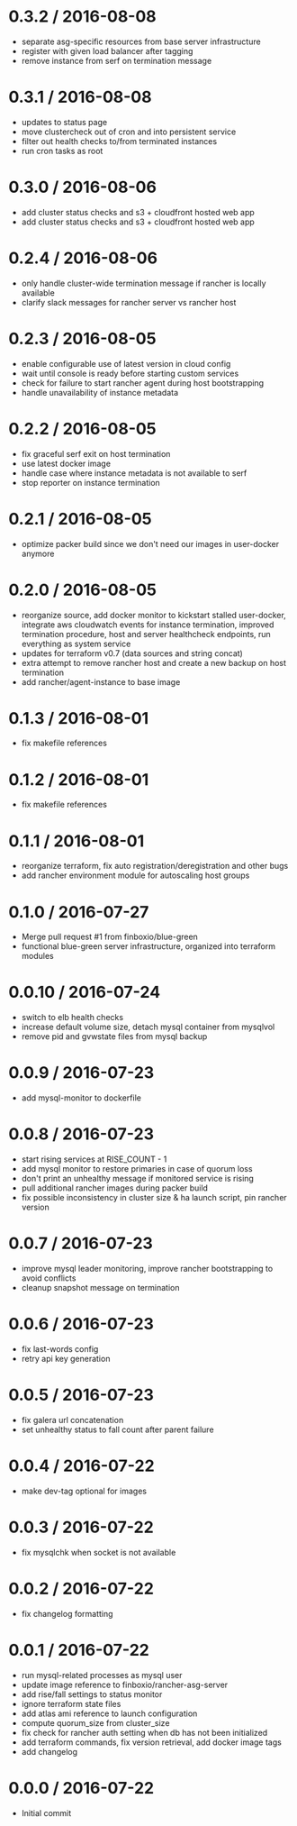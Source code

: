 
0.3.2 / 2016-08-08
==================

  * separate asg-specific resources from base server infrastructure
  * register with given load balancer after tagging
  * remove instance from serf on termination message

0.3.1 / 2016-08-08
==================

  * updates to status page
  * move clustercheck out of cron and into persistent service
  * filter out health checks to/from terminated instances
  * run cron tasks as root

0.3.0 / 2016-08-06
==================

  * add cluster status checks and s3 + cloudfront hosted web app
  * add cluster status checks and s3 + cloudfront hosted web app

0.2.4 / 2016-08-06
==================

  * only handle cluster-wide termination message if rancher is locally available
  * clarify slack messages for rancher server vs rancher host

0.2.3 / 2016-08-05
==================

  * enable configurable use of latest version in cloud config
  * wait until console is ready before starting custom services
  * check for failure to start rancher agent during host bootstrapping
  * handle unavailability of instance metadata

0.2.2 / 2016-08-05
==================

  * fix graceful serf exit on host termination
  * use latest docker image
  * handle case where instance metadata is not available to serf
  * stop reporter on instance termination

0.2.1 / 2016-08-05
==================

  * optimize packer build since we don't need our images in user-docker anymore

0.2.0 / 2016-08-05
==================

  * reorganize source, add docker monitor to kickstart stalled user-docker, integrate aws cloudwatch events for instance termination, improved termination procedure, host and server healthcheck endpoints, run everything as system service
  * updates for terraform v0.7 (data sources and string concat)
  * extra attempt to remove rancher host and create a new backup on host termination
  * add rancher/agent-instance to base image

0.1.3 / 2016-08-01
==================

  * fix makefile references

0.1.2 / 2016-08-01
==================

  * fix makefile references

0.1.1 / 2016-08-01
==================

  * reorganize terraform, fix auto registration/deregistration and other bugs
  * add rancher environment module for autoscaling host groups

0.1.0 / 2016-07-27
==================

  * Merge pull request #1 from finboxio/blue-green
  * functional blue-green server infrastructure, organized into terraform modules

0.0.10 / 2016-07-24
===================

  * switch to elb health checks
  * increase default volume size, detach mysql container from mysqlvol
  * remove pid and gvwstate files from mysql backup

0.0.9 / 2016-07-23
==================

  * add mysql-monitor to dockerfile

0.0.8 / 2016-07-23
==================

  * start rising services at RISE_COUNT - 1
  * add mysql monitor to restore primaries in case of quorum loss
  * don't print an unhealthy message if monitored service is rising
  * pull additional rancher images during packer build
  * fix possible inconsistency in cluster size & ha launch script, pin rancher version

0.0.7 / 2016-07-23
==================

  * improve mysql leader monitoring, improve rancher bootstrapping to avoid conflicts
  * cleanup snapshot message on termination

0.0.6 / 2016-07-23
==================

  * fix last-words config
  * retry api key generation

0.0.5 / 2016-07-23
==================

  * fix galera url concatenation
  * set unhealthy status to fall count after parent failure

0.0.4 / 2016-07-22
==================

  * make dev-tag optional for images

0.0.3 / 2016-07-22
==================

  * fix mysqlchk when socket is not available

0.0.2 / 2016-07-22
==================

  * fix changelog formatting

0.0.1 / 2016-07-22
==================

  * run mysql-related processes as mysql user
  * update image reference to finboxio/rancher-asg-server
  * add rise/fall settings to status monitor
  * ignore terraform state files
  * add atlas ami reference to launch configuration
  * compute quorum_size from cluster_size
  * fix check for rancher auth setting when db has not been initialized
  * add terraform commands, fix version retrieval, add docker image tags
  * add changelog

0.0.0 / 2016-07-22
==================

  * Initial commit

